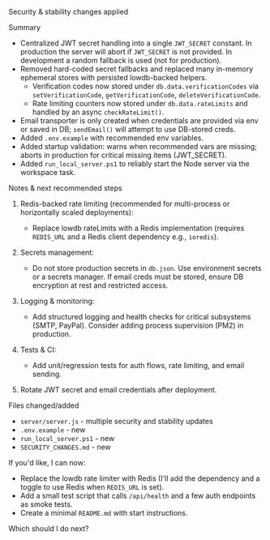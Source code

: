 Security & stability changes applied

Summary

- Centralized JWT secret handling into a single `JWT_SECRET` constant. In production the server will abort if `JWT_SECRET` is not provided. In development a random fallback is used (not for production).
- Removed hard-coded secret fallbacks and replaced many in-memory ephemeral stores with persisted lowdb-backed helpers.
  - Verification codes now stored under `db.data.verificationCodes` via `setVerificationCode`, `getVerificationCode`, `deleteVerificationCode`.
  - Rate limiting counters now stored under `db.data.rateLimits` and handled by an async `checkRateLimit()`.
- Email transporter is only created when credentials are provided via env or saved in DB; `sendEmail()` will attempt to use DB-stored creds.
- Added `.env.example` with recommended env variables.
- Added startup validation: warns when recommended vars are missing; aborts in production for critical missing items (JWT_SECRET).
- Added `run_local_server.ps1` to reliably start the Node server via the workspace task.

Notes & next recommended steps

1) Redis-backed rate limiting (recommended for multi-process or horizontally scaled deployments):
   - Replace lowdb rateLimits with a Redis implementation (requires `REDIS_URL` and a Redis client dependency e.g., `ioredis`).

2) Secrets management:
   - Do not store production secrets in `db.json`. Use environment secrets or a secrets manager. If email creds must be stored, ensure DB encryption at rest and restricted access.

3) Logging & monitoring:
   - Add structured logging and health checks for critical subsystems (SMTP, PayPal). Consider adding process supervision (PM2) in production.

4) Tests & CI:
   - Add unit/regression tests for auth flows, rate limiting, and email sending.

5) Rotate JWT secret and email credentials after deployment.

Files changed/added

- `server/server.js` - multiple security and stability updates
- `.env.example` - new
- `run_local_server.ps1` - new
- `SECURITY_CHANGES.md` - new

If you'd like, I can now:
- Replace the lowdb rate limiter with Redis (I'll add the dependency and a toggle to use Redis when `REDIS_URL` is set).
- Add a small test script that calls `/api/health` and a few auth endpoints as smoke tests.
- Create a minimal `README.md` with start instructions.

Which should I do next?
